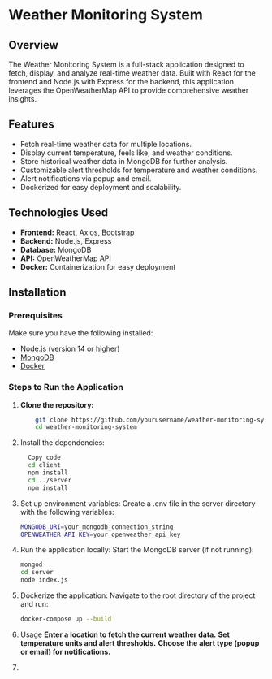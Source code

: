 # Weather Monitoring System

## Overview

The Weather Monitoring System is a full-stack application designed to fetch, display, and analyze real-time weather data. Built with React for the frontend and Node.js with Express for the backend, this application leverages the OpenWeatherMap API to provide comprehensive weather insights. 

## Features

- Fetch real-time weather data for multiple locations.
- Display current temperature, feels like, and weather conditions.
- Store historical weather data in MongoDB for further analysis.
- Customizable alert thresholds for temperature and weather conditions.
- Alert notifications via popup and email.
- Dockerized for easy deployment and scalability.

## Technologies Used

- **Frontend:** React, Axios, Bootstrap
- **Backend:** Node.js, Express
- **Database:** MongoDB
- **API:** OpenWeatherMap API
- **Docker:** Containerization for easy deployment

## Installation

### Prerequisites

Make sure you have the following installed:

- [Node.js](https://nodejs.org/) (version 14 or higher)
- [MongoDB](https://www.mongodb.com/)
- [Docker](https://www.docker.com/)

### Steps to Run the Application

1. **Clone the repository:**

   ```bash
       git clone https://github.com/yourusername/weather-monitoring-system.git
       cd weather-monitoring-system
2. Install the dependencies:

    ```bash
      Copy code
      cd client
      npm install
      cd ../server
      npm install

 3. Set up environment variables:
    Create a .env file in the server directory with the following variables:
    ```bash
    MONGODB_URI=your_mongodb_connection_string
    OPENWEATHER_API_KEY=your_openweather_api_key
 4. Run the application locally:
    Start the MongoDB server (if not running):

    ```bash
    mongod
    cd server      
    node index.js
 5. Dockerize the application:
    Navigate to the root directory of the project and run:
    ```bash
    docker-compose up --build
 6. Usage
    **Enter a location to fetch the current weather data.**
    **Set temperature units and alert thresholds.**
    **Choose the alert type (popup or email) for notifications.**

 7.


